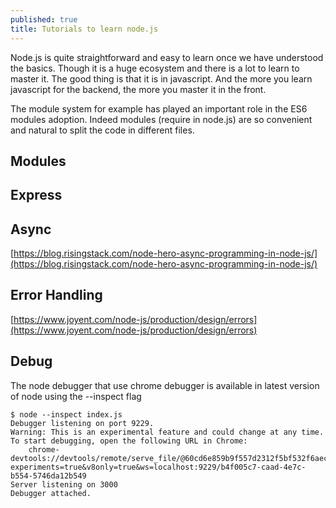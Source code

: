 ```yaml
---
published: true
title: Tutorials to learn node.js
---
```

Node.js is quite straightforward and easy to learn once we have understood the basics. Though it is a huge ecosystem and there is a lot to learn to master it. The good thing is that it is in javascript. And the more you learn javascript for the backend, the more you master it in the front.

The module system for example has played an important role in the ES6 modules adoption. Indeed modules (require in node.js) are so convenient and natural to split the code in different files.

## Modules 

## Express

## Async 

[https://blog.risingstack.com/node-hero-async-programming-in-node-js/](https://blog.risingstack.com/node-hero-async-programming-in-node-js/)

## Error Handling

[https://www.joyent.com/node-js/production/design/errors](https://www.joyent.com/node-js/production/design/errors)

## Debug 

The node  debugger that use chrome debugger is available in latest version of node 
using the --inspect flag

```
$ node --inspect index.js
Debugger listening on port 9229.
Warning: This is an experimental feature and could change at any time.
To start debugging, open the following URL in Chrome:
    chrome-devtools://devtools/remote/serve_file/@60cd6e859b9f557d2312f5bf532f6aec5f284980/inspector.html?experiments=true&v8only=true&ws=localhost:9229/b4f005c7-caad-4e7c-b554-5746da12b549
Server listening on 3000
Debugger attached.
```
